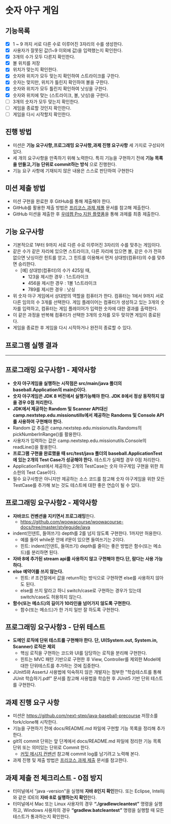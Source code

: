 # 숫자 야구 게임
## 기능목록
* [X] 1 ~ 9 까지 서로 다른 수로 이루어진 3자리의 수를 생성한다.
* [X] 사용자가 잘못된 값(1~9 이외에 값)을 입력했는지 확인한다.
* [X] 3개의 수가 모두 다른지 확인한다.
* [X] 볼 위치를 저장 
* [X] 위치가 맞는지 확인한다.
* [X] 숫자와 위치가 모두 맞는지 확인하여 스트라이크를 구한다.
* [X] 숫자는 맞지만, 위치가 틀린지 확인하여 볼을 구한다.
* [X] 숫자와 위치가 모두 틀린지 확인하여 낫싱을 구한다.
* [X] 숫자와 위치에 맞는 (스트라이크, 볼, 낫싱)을 구한다.
* [ ] 3개의 숫자가 모두 맞는지 확인한다.
* [ ] 게임을 종료할 것인지 확인한다.
* [ ] 게임을 다시 시작할지 확인한다.

## 진행 방법
* 미션은 **기능 요구사항,프로그래밍 요구사항,과제 진행 요구사항** 세 가지로 구성되어 있다.
* 세 개의 요구사항을 만족하기 위해 노력한다. 특히 기능을 구현하기 전에 **기능 목록을 만들고,기능 단위로 commit하는
  방식** 으로 진행한다.
* 기능 요구 사항에 기재되지 않은 내용은 스스로 판단하여 구현한다

## 미션 제출 방법
* 미션 구현을 완료한 후 GitHub를 통해 제출해야 한다.
* GitHub를 활용한 제출 방법은 [프리코스 과제 제풀](https://github.com/next-step/nextstep-docs/tree/master/precourse) 문서를 참고해 제출한다.
* GitHub 미션을 제출한 후 [우테켐 Pro 지원 플랫폼](https://apply.techcourse.co.kr)을 통해 과제를 최종 제출한다.

## 기능 요구사항
* 기본적으로 1부터 9까지 서로 다른 수로 이루어진 3자리의 수를 맞추는 게임이다.
* 같은 수가 같은 자리에 있으면 스트라이크, 다른 자리에 있으면 볼, 같은 수가 전혀 없으면 낫싱이란 힌트를 얻고, 그 힌트를 이용해서 먼저
  상대방(컴퓨터)의 수를 맞추면 승리한다.
    * [예] 상대방(컴퓨터)의 수가 425일 때,
        * 123을 제시한 경우 : 1스트라이크
        * 456을 제시한 경우 : 1볼 1스트라이크
        * 789를 제시한 경우 : 낫싱
* 위 숫자 야구 게임에서 상대방의 역할을 컴퓨터가 한다. 컴퓨터는 1에서 9까지 서로 다른 임의의 수 3개를 선택한다.
  게임 플레이어는 컴퓨터가 생성하고 있는 3개의 숫자를 입력하고, 컴퓨터는 게임 플레이어가 입력한 숫자에 대한 결과를 출력한다.
* 이 같은 과정을 반복해 컴퓨터가 선택한 3개의 숫자를 모두 맞히면 게임이 종료된다.
* 게임을 종료한 후 게임을 다시 시작하거나 완전히 종료할 수 있다.

## 프로그램 실행 결과

---
## 프로그래밍 요구사항1 - 제약사항
* **숫자 야구게임을 실행하는 시작점은 src/main/java 폴더의 baseball.Application의 main()이다.**
* **숫자 야구게임은 JDK 8 버전에서 실행가능해야 한다. JDK 8에서 정상 동작하지 않을 경우 0점 처리한다.**
* **JDK에서 제공하는 Random 및 Scanner API대신 camp.nextstep.edu.missionutills에서 제공하는 Randoms 및 Console API를 사용하여 구현해야 한다.**
* Random 값 추출은 camp.nextstep.edu.missionutils.Randoms의pickNumberInRange()를 활용한다.
* 사용자가 입력하는 값은 camp.nextstep.edu.missionutils.Console의readLine()을 활용한다.
* **프로그램 구현을 완료했을 때 src/test/java 폴더의 baseball.ApplicationTest에 있는 2개의 Test Case가 성공해야 한다.**
  테스트가 실패할 경우 0점 처리한다.
* ApplicationTest에서 제공하는 2개의 TestCase는 숫자 야구게임 구현을 위한 최소한의 Test Case이다.
* 필수 요구사항은 아니지만 제공하는 소스 코드를 참고해 숫자 야구게임을 위한 모든 TestCase를 추가해 보는 것도
  테스트에 대한 좋은 연습이 될 수 있다.


## 프로그래밍 요구사항2 - 제약사항
* **자바코드 컨벤션을 지키면서 프로그래밍**한다.
    * https://github.com/woowacourse/woowacourse-docs/tree/master/styleguide/java
* indent(인덴트, 들여쓰기) depth를 2를 넘지 않도록 구현한다. 1까지만 허용한다.
    * 예를 들어 while문 안에 if문이 있으면 들여쓰기는 2이다.
    * 힌트: indent(인덴트, 들여쓰기) depth를 줄이는 좋은 방법은 함수(또는 메소드)를 분리하면 된다.
* **자바 8에 추가된 stream api를 사용하지 않고 구현해야 한다.단, 람다는 사용 가능하다.**
* **else 예약어를 쓰지 않는다.**
    * 힌트: if 조건절에서 값을 return하는 방식으로 구현하면 else를 사용하지 않아도 된다.
    * else를 쓰지 말라고 하니 switch/case로 구현하는 경우가 있는데 switch/case도 허용하지 않는다.
* **함수(또는 메소드)의 길이가 10라인을 넘어가지 않도록 구현한다.**
    * 함수(또는 메소드)가 한 가지 일만 잘 하도록 구현한다.
    

## 프로그래밍 요구사항3 - 단위 테스트
* **도메인 로직에 단위 테스트를 구현해야 한다. 단, UI(System.out, System.in, Scanner) 로직은 제외**
    * 핵심 로직을 구현하는 코드와 UI를 담당하는 로직을 분리해 구현한다.
    * 힌트는 MVC 패턴 기반으로 구현한 후 View, Controller를 제외한 Model에 대한 단위테스트를 추가하는 것에 집중한다.
* JUnit5와 AssertJ 사용법에 익숙하지 않은 개발자는 첨부한 "학습테스트를 통해 JUnit 학습하기.pdf" 문서를 참고해 사용법을 학습한 후 JUnit5 기반 단위 테스트를 구현한다.


## 과제 진행 요구 사항
* 미션은 https://github.com/next-step/java-baseball-precourse 저장소를 fork/clone해 시작한다.
* 기능을 구현하기 전에 docs/README.md 파일에 구현할 기능 목록을 정리해 추가한다.
* git의 commit 단위는 앞 단계에서 docs/README.md 파일에 정리한 기능 목록 단위 또는 의미있는 단위로 Commit 한다.
    * [커밋 메시지 컨밴션](https://gist.github.com/stephenparish/9941e89d80e2bc58a153) 참고해 commit log를 남기려고 노력해 본다.
* 과제 진행 및 제출 방법은 [프리코스 과제 제출](https://github.com/next-step/nextstep-docs/tree/master/precourse) 문서를 참고한다.

## 과제 제출 전 체크리스트 - 0점 방지
* 터미널에서 "java -version"을 실행해 **자바 8인지 확인**한다. 또는 Eclipse, Intellij와 같은 IDE의 **자바 8로 실행하는지 확인**한다.
* 터미널에서 Mac 또는 Linux 사용자의 경우 **“./gradlewcleantest”** 명령을
  실행하고, Windows 사용자의 경우 **“gradlew.batcleantest”** 명령을 실행할 때 모든 테스트가
  통과하는지 확인한다.


